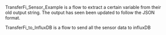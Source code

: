 TransferFi_Sensor_Example is a flow to extract a certain variable from their old output string. The output has seen been updated to follow the JSON format.

TransferFi_to_InfluxDB is a flow to send all the sensor data to influxDB
